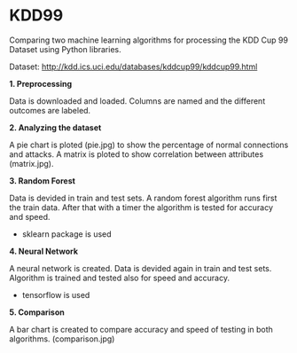 # KDD99

Comparing two machine learning algorithms for processing the KDD Cup 99 Dataset using Python libraries.

Dataset: http://kdd.ics.uci.edu/databases/kddcup99/kddcup99.html


**1. Preprocessing**

Data is downloaded and loaded. Columns are named and the different outcomes are labeled. 

**2. Analyzing the dataset**

A pie chart is ploted (pie.jpg) to show the percentage of normal connections and attacks.
A matrix is ploted to show correlation between attributes (matrix.jpg).

**3. Random Forest**

Data is devided in train and test sets. A random forest algorithm runs first the train data. After that with a timer the algorithm is tested for accuracy and speed.
 - sklearn package is used

**4. Neural Network**

A neural network is created. Data is devided again in train and test sets. Algorithm is trained and tested also for speed and accuracy. 
 - tensorflow is used

**5. Comparison**

A bar chart is created to compare accuracy and speed of testing in both algorithms.
(comparison.jpg)
